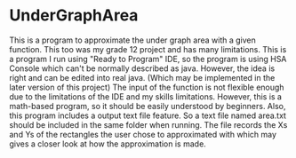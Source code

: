 # UnderGraphArea
This is a program to approximate the under graph area with a given function. This too was my grade 12 project and has many limitations. This is a program I run using "Ready to Program" IDE, so the program is using HSA Console which can't be normally described as java. However, the idea is right and can be edited into real java. (Which may be implemented in the later version of this project) The input of the function is not flexible enough due to the limitations of the IDE and my skills limitations. However, this is a math-based program, so it should be easily understood by beginners.
Also, this program includes a output text file feature. So a text file named area.txt should be included in the same folder when running. The file records the Xs and Ys of the rectangles the user chose to approximated with which may gives a closer look at how the approximation is made.
